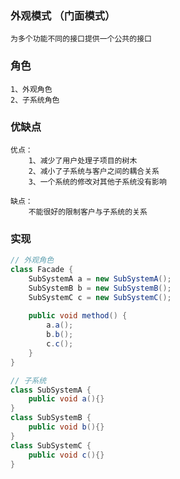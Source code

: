 ### 外观模式 （门面模式）
```text
为多个功能不同的接口提供一个公共的接口
```

### 角色
```text
1、外观角色
2、子系统角色
```

### 优缺点
```text
优点：
    1、减少了用户处理子项目的树木
    2、减小了子系统与客户之间的耦合关系
    3、一个系统的修改对其他子系统没有影响
    
缺点：    
    不能很好的限制客户与子系统的关系
```

### 实现
```java
// 外观角色
class Facade {
    SubSystemA a = new SubSystemA();
    SubSystemB b = new SubSystemB();
    SubSystemC c = new SubSystemC();
    
    public void method() {
        a.a();
        b.b();
        c.c();
    }
}

// 子系统
class SubSystemA {
    public void a(){}
}
class SubSystemB {
    public void b(){}
}
class SubSystemC {
    public void c(){}
}
```